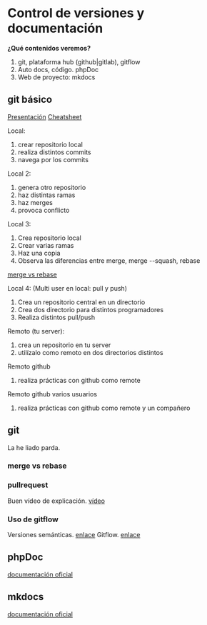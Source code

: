 # Control de versiones y documentación

**¿Qué contenidos veremos?**

1. git, plataforma hub (github|gitlab), gitflow
2. Auto docs, código. phpDoc
3. Web de proyecto: mkdocs

## git básico

[Presentación](https://prezi.com/pe4lnopia-fq/git-presentacion/)
[Cheatsheet](github-git-cheat-sheet.pdf)

Local:

1. crear repositorio local
2. realiza distintos commits
3. navega por los commits

Local 2:

1. genera otro repositorio
2. haz distintas ramas
3. haz merges
4. provoca conflicto


Local 3:

1. Crea repositorio local
2. Crear varias ramas 
3. Haz una copia
4. Observa las diferencias entre merge, merge --squash, rebase

[merge vs rebase](https://www.atlassian.com/git/tutorials/merging-vs-rebasing)

Local 4: (Multi user en local: pull y push)

1. Crea un repositorio central en un directorio
2. Crea dos directorio para distintos programadores
3. Realiza distintos pull/push


Remoto (tu server):

1. crea un repositorio en tu server
2. utilízalo como remoto en dos directorios distintos

Remoto github

1. realiza prácticas con github como remote

Remoto github varios usuarios

1. realiza prácticas con github como remote y un compañero

## git

La he liado parda. 

### merge vs rebase

### pullrequest

Buen vídeo de explicación. [vídeo](https://www.youtube.com/watch?v=Zqft6yNRuNs&ab_channel=codigofacilito)

### Uso de gitflow

Versiones semánticas. [enlace](https://semver.org/lang/es/)
Gitflow. [enlace](https://danielkummer.github.io/git-flow-cheatsheet/)

## phpDoc

[documentación oficial](https://www.phpdoc.org/)

## mkdocs

[documentación oficial](https://www.mkdocs.org/)